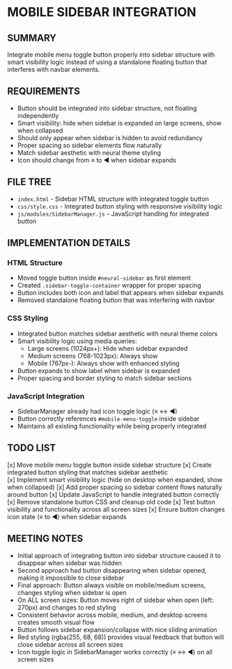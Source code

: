 # MOBILE SIDEBAR INTEGRATION

## SUMMARY
Integrate mobile menu toggle button properly into sidebar structure with smart visibility logic instead of using a standalone floating button that interferes with navbar elements.

## REQUIREMENTS
- Button should be integrated into sidebar structure, not floating independently
- Smart visibility: hide when sidebar is expanded on large screens, show when collapsed
- Should only appear when sidebar is hidden to avoid redundancy
- Proper spacing so sidebar elements flow naturally
- Match sidebar aesthetic with neural theme styling
- Icon should change from ≡ to ◀ when sidebar expands

## FILE TREE
- `index.html` - Sidebar HTML structure with integrated toggle button
- `css/style.css` - Integrated button styling with responsive visibility logic
- `js/modules/SidebarManager.js` - JavaScript handling for integrated button

## IMPLEMENTATION DETAILS

### HTML Structure
- Moved toggle button inside `#neural-sidebar` as first element
- Created `.sidebar-toggle-container` wrapper for proper spacing
- Button includes both icon and label that appears when sidebar expands
- Removed standalone floating button that was interfering with navbar

### CSS Styling
- Integrated button matches sidebar aesthetic with neural theme colors
- Smart visibility logic using media queries:
  - Large screens (1024px+): Hide when sidebar expanded
  - Medium screens (768-1023px): Always show
  - Mobile (767px-): Always show with enhanced styling
- Button expands to show label when sidebar is expanded
- Proper spacing and border styling to match sidebar sections

### JavaScript Integration
- SidebarManager already had icon toggle logic (≡ ↔ ◀)
- Button correctly references `#mobile-menu-toggle` inside sidebar
- Maintains all existing functionality while being properly integrated

## TODO LIST
[x] Move mobile menu toggle button inside sidebar structure
[x] Create integrated button styling that matches sidebar aesthetic  
[x] Implement smart visibility logic (hide on desktop when expanded, show when collapsed)
[x] Add proper spacing so sidebar content flows naturally around button
[x] Update JavaScript to handle integrated button correctly
[x] Remove standalone button CSS and cleanup old code
[x] Test button visibility and functionality across all screen sizes
[x] Ensure button changes icon state (≡ to ◀) when sidebar expands

## MEETING NOTES
- Initial approach of integrating button into sidebar structure caused it to disappear when sidebar was hidden
- Second approach had button disappearing when sidebar opened, making it impossible to close sidebar
- Final approach: Button always visible on mobile/medium screens, changes styling when sidebar is open
- On ALL screen sizes: Button moves right of sidebar when open (left: 270px) and changes to red styling
- Consistent behavior across mobile, medium, and desktop screens creates smooth visual flow
- Button follows sidebar expansion/collapse with nice sliding animation
- Red styling (rgba(255, 68, 68)) provides visual feedback that button will close sidebar across all screen sizes
- Icon toggle logic in SidebarManager works correctly (≡ ↔ ◀) on all screen sizes 